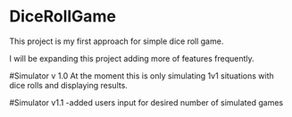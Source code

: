 # DiceRollGame
This project is my first approach for simple dice roll game. 

I will be expanding this project adding more of features frequently.

#Simulator v 1.0
At the moment this is only simulating 1v1 situations with dice rolls and displaying results.

#Simulator v1.1
-added users input for desired number of simulated games

